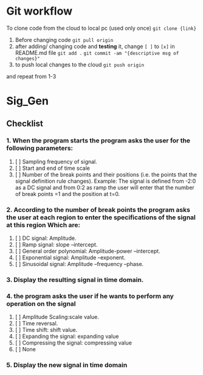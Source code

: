 # Git workflow
To clone code from the cloud to local pc (used only once)
`git clone {link}`
1. Before changing code
`git pull origin`
2. after adding/ changing code and **testing** it, change `[ ]` to `[x]` in README.md file
`git add .`
`git commit -am "{descriptive msg of changes}"`
3. to push local changes to the cloud
`git push origin`

and repeat from 1-3


# Sig_Gen
## Checklist

### 1. When the program starts the program asks the user for the following parameters:
1. [ ] Sampling frequency of signal. 
2. [ ] Start and end of time scale 
3. [ ] Number of the break points and their positions (i.e. the points that the signal definition rule changes). Example: The signal is defined from -2:0 as a DC signal and from 0:2 as ramp the user will  enter that the number of break points =1 and the position at t=0. 

### 2. According to the number of break points the program asks the user at each region to enter the specifications of the signal at this region Which are:
1. [ ] DC signal: Amplitude. 
2. [ ] Ramp signal: slope –intercept. 
2. [ ] General order polynomial: Amplitude-power –intercept.
4. [ ] Exponential signal: Amplitude –exponent. 
5. [ ] Sinusoidal signal: Amplitude –frequency –phase.

### 3. Display the resulting signal in time domain.

### 4. the program asks the user if he wants to perform any operation on the signal
1. [ ] Amplitude Scaling:scale value. 
2. [ ] Time  reversal. 
2. [ ] Time  shift: shift value. 
4. [ ] Expanding the signal: expanding value
5. [ ] Compressing the signal: compressing value
6. [ ] None

### 5. Display the new signal in time domain
